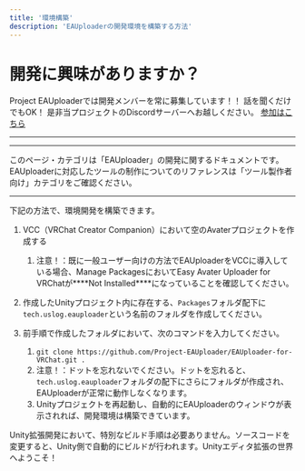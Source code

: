 ```yaml
---
title: '環境構築'
description: 'EAUploaderの開発環境を構築する方法'
---
```

# 開発に興味がありますか？
Project EAUploaderでは開発メンバーを常に募集しています！！
話を聞くだけでもOK！
是非当プロジェクトのDiscordサーバーへお越しください。
[参加はこちら](https://discord.gg/yYFru7brra)
* * *
* * *
このページ・カテゴリは「EAUploader」の開発に関するドキュメントです。
EAUploaderに対応したツールの制作についてのリファレンスは「ツール製作者向け」カテゴリをご確認ください。
* * *
下記の方法で、環境開発を構築できます。

1. VCC（VRChat Creator Companion）において空のAvaterプロジェクトを作成する
   1. 注意！：既に一般ユーザー向けの方法でEAUploaderをVCCに導入している場合、Manage PackagesにおいてEasy Avater Uploader for VRChatが\***\*Not Installed\*\***になっていることを確認してください。
2. 作成したUnityプロジェクト内に存在する、`Packages`フォルダ配下に`tech.uslog.eauploader`という名前のフォルダを作成してください。
3. 前手順で作成したフォルダにおいて、次のコマンドを入力してください。

   1. `git clone https://github.com/Project-EAUploader/EAUploader-for-VRChat.git .`
   2. 注意！：ドットを忘れないでください。ドットを忘れると、`tech.uslog.eauploader`フォルダの配下にさらにフォルダが作成され、EAUploaderが正常に動作しなくなります。
   3. Unityプロジェクトを再起動し、自動的にEAUploaderのウィンドウが表示されれば、開発環境は構築できています。

Unity拡張開発において、特別なビルド手順は必要ありません。ソースコードを変更すると、Unity側で自動的にビルドが行われます。Unityエディタ拡張の世界へようこそ！
